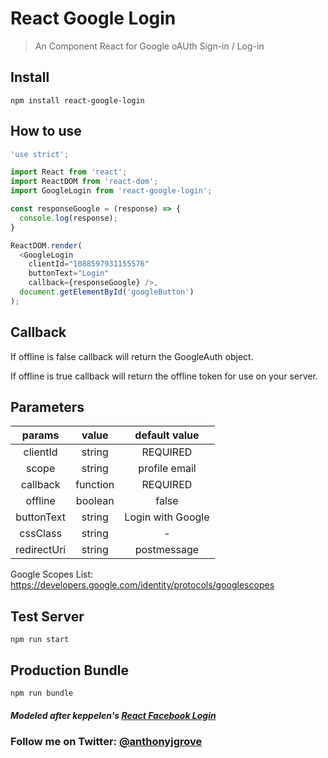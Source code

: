 # React Google Login

> An Component React for Google oAUth Sign-in / Log-in


## Install
```
npm install react-google-login

```
## How to use
```js
'use strict';

import React from 'react';
import ReactDOM from 'react-dom';
import GoogleLogin from 'react-google-login';

const responseGoogle = (response) => {
  console.log(response);
}

ReactDOM.render(
  <GoogleLogin
    clientId="1088597931155576"
    buttonText="Login"
    callback={responseGoogle} />,
  document.getElementById('googleButton')
);
```
## Callback

If offline is false callback will return the GoogleAuth object.

If offline is true callback will return the offline token for use on your server. 

## Parameters

|    params    |   value  |             default value            |
|:------------:|:--------:|:------------------------------------:|
|    clientId  |  string  |               REQUIRED               |
|     scope    |  string  |             profile email            |
|   callback   | function |               REQUIRED               |
|    offline   |  boolean |                 false                |
|   buttonText |  string  |             Login with Google        |
|   cssClass   |  string  |                   -                  |
| redirectUri  |  string  |              postmessage             |


Google Scopes List: https://developers.google.com/identity/protocols/googlescopes

## Test Server
```
npm run start

```
## Production Bundle
```
npm run bundle
```
##### Modeled after keppelen's [React Facebook Login](https://github.com/keppelen/react-facebook-login) 

### Follow me on Twitter: [@anthonyjgrove](https://twitter.com/anthonyjgrove)
